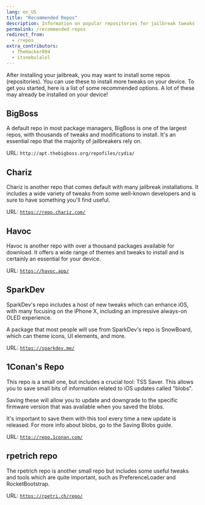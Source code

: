 ```yaml
---
lang: en_US
title: "Recommended Repos"
description: Information on popular repositories for jailbreak tweaks
permalink: /recommended-repos
redirect_from:
  - /repos
extra_contributors:
  - TheHacker894
  - itsnebulalol
---
```


After installing your jailbreak, you may want to install some repos (<router-link to="/faq#repos">repositories</router-link>). You can use these to install more tweaks on your device. To get you started, here is a list of some recommended options. A lot of these may already be installed on your device!

## BigBoss

A default repo in most package managers, BigBoss is one of the largest repos, with thousands of tweaks and modifications to install. It's an essential repo that the majority of jailbreakers rely on.

URL: `http://apt.thebigboss.org/repofiles/cydia/`

## Chariz

Chariz is another repo that comes default with many jailbreak installations. It includes a wide variety of tweaks from some well-known developers and is sure to have something you'll find useful.

URL: [`https://repo.chariz.com/`](https://repo.chariz.com/)

## Havoc

Havoc is another repo with over a thousand packages available for download. It offers a wide range of themes and tweaks to install and is certainly an essential for your device.

URL: [`https://havoc.app/`](https://havoc.app/)

## SparkDev

SparkDev's repo includes a host of new tweaks which can enhance iOS, with many focusing on the iPhone X, including an impressive always-on OLED experience.

A package that most people will use from SparkDev's repo is SnowBoard, which can theme icons, UI elements, and more.

URL: [`https://sparkdev.me/`](https://sparkdev.me/)

## 1Conan's Repo

This repo is a small one, but includes a crucial tool: TSS Saver. This allows you to save small bits of information related to iOS updates called "blobs".

Saving these will allow you to update and downgrade to the specific firmware version that was available when you saved the blobs.

It's important to save them with this tool every time a new update is released. For more info about blobs, go to the <router-link to="/saving-blobs">Saving Blobs guide</router-link>.

URL: [`http://repo.1conan.com/`](http://repo.1conan.com/)

## rpetrich repo

The rpetrich repo is another small repo but includes some useful tweaks and tools which are quite important, such as PreferenceLoader and RocketBootstrap.

URL: [`https://rpetri.ch/repo/`](https://rpetri.ch/repo/)
